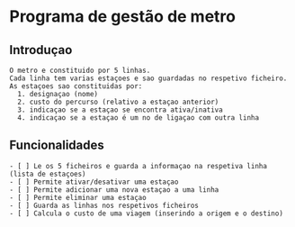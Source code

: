 # Programa de gestão de metro

##  Introduçao
    O metro e constituido por 5 linhas.
    Cada linha tem varias estaçoes e sao guardadas no respetivo ficheiro.
    As estaçoes sao constituidas por:
      1. designaçao (nome)
      2. custo do percurso (relativo a estaçao anterior)
      3. indicaçao se a estaçao se encontra ativa/inativa
      4. indicaçao se a estaçao é um no de ligaçao com outra linha
      
##  Funcionalidades
    - [ ] Le os 5 ficheiros e guarda a informaçao na respetiva linha (lista de estaçoes)
    - [ ] Permite ativar/desativar uma estaçao
    - [ ] Permite adicionar uma nova estaçao a uma linha
    - [ ] Permite eliminar uma estaçao
    - [ ] Guarda as linhas nos respetivos ficheiros
    - [ ] Calcula o custo de uma viagem (inserindo a origem e o destino)
